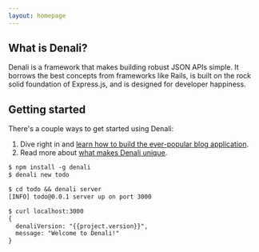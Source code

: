 ```yaml
---
layout: homepage
---
```


## What is Denali?

Denali is a framework that makes building robust JSON APIs simple. It borrows the best concepts from frameworks like Rails, is built on the rock solid foundation of Express.js, and is designed for developer happiness.

## Getting started

There's a couple ways to get started using Denali:

1. Dive right in and [learn how to build the ever-popular blog application](quickstart.md).
2. Read more about [what makes Denali unique](why-denali.md).


```txt
$ npm install -g denali
$ denali new todo

$ cd todo && denali server
[INFO] todo@0.0.1 server up on port 3000

$ curl localhost:3000
{
  denaliVersion: "{{project.version}}",
  message: "Welcome to Denali!"
}
```

